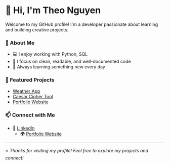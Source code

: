 # 👋 Hi, I'm Theo Nguyen

Welcome to my GitHub profile! I'm a developer passionate about learning and building creative projects.

### 🧠 About Me
- 💻 I enjoy working with Python, SQL
- 🎯 I focus on clean, readable, and well-documented code  
- 🌱 Always learning something new every day

### 🚀 Featured Projects
- [Weather App](https://github.com/[your-username]/weather-app)  
- [Caesar Cipher Tool](https://github.com/[your-username]/caesar-cipher)  
- [Portfolio Website](https://[your-username].github.io)

### 📫 Connect with Me
- 💼 [LinkedIn](https://www.linkedin.com/in/theo-nguyen-2604/)  
  - 🌍 [Portfolio Website](https://Theo2604.github.io)

---

⭐️ *Thanks for visiting my profile! Feel free to explore my projects and connect!*
